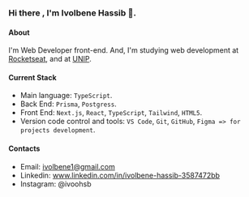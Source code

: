 ### Hi there , I'm Ivolbene Hassib 👋.

#### About
I'm Web Developer front-end. And, I'm studying web development at [Rocketseat](https://app.rocketseat.com.br), and at [UNIP](https://www.unip.br).

#### Current Stack
- Main language: `TypeScript`.
- Back End: `Prisma`, `Postgress`.
- Front End: `Next.js`, `React`, `TypeScript`, `Tailwind`, `HTML5`.
- Version code control and tools: `VS Code`, `Git`, `GitHub`, `Figma => for projects development`.

#### Contacts
- Email: ivolbene1@gmail.com
- Linkedin: www.linkedin.com/in/ivolbene-hassib-3587472bb
- Instagram: @ivoohsb

